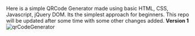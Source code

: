 Here is a simple QRCode Generator made using basic HTML, CSS, Javascript, jQuery DOM.
Its the simplest approach for beginners. This repo will be updated after some time with some other changes added.
**Version 1**
![qrCodeGenerator](https://github.com/iabduljamil/QRCodeGenerator/assets/64936156/88b25997-d3e4-464c-a4af-2a1ac4589461)
